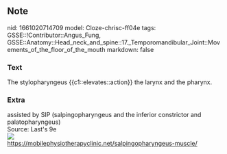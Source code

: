 ## Note
nid: 1661020714709
model: Cloze-chrisc-ff04e
tags: GSSE::!Contributor::Angus_Fung, GSSE::Anatomy::Head_neck_and_spine::17._Temporomandibular_Joint::Movements_of_the_floor_of_the_mouth
markdown: false

### Text
The stylopharyngeus {{c1::elevates::action}} the larynx and the pharynx.

### Extra
<div>
  assisted by SIP (salpingopharyngeus and the inferior constrictor
  and palatopharyngeus)
</div>
<div>
  Source: Last's 9e
</div>
<div><img src="salpingophyrangeus-muscle.jpg"></div>
<div>
  <a href= 
  "https://mobilephysiotherapyclinic.net/salpingopharyngeus-muscle/">
  https://mobilephysiotherapyclinic.net/salpingopharyngeus-muscle/</a>
</div>
